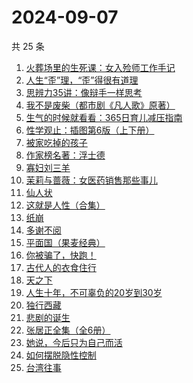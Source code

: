 # 2024-09-07

共 25 条

<!-- BEGIN WEREAD -->
<!-- 最后更新时间 2024-09-07 15:13:48 +0800 -->
1. [火葬场里的生死课：女入殓师工作手记](https://weread.qq.com/web/bookDetail/efe32430813ab927dg013f4f)
1. [人生“歪”理，“歪”得很有道理](https://weread.qq.com/web/bookDetail/1d432b90813ab92d8g016364)
1. [思辨力35讲：像辩手一样思考](https://weread.qq.com/web/bookDetail/cf132e10813ab92e9g018088)
1. [我不是废柴（都市剧《凡人歌》原著）](https://weread.qq.com/web/bookDetail/47e32340813ab86b5g0149a7)
1. [生气的时候就看看：365日育儿减压指南](https://weread.qq.com/web/bookDetail/fe532360813ab928bg015847)
1. [性学观止：插图第6版（上下册）](https://weread.qq.com/web/bookDetail/af832000813ab7b4cg01059b)
1. [被家吃掉的孩子](https://weread.qq.com/web/bookDetail/d5e32390813ab9280g012468)
1. [作家榜名著：浮士德](https://weread.qq.com/web/bookDetail/cb1324f0813ab7bf5g016544)
1. [寡妇刘三羊](https://weread.qq.com/web/bookDetail/5e032af0813ab92a3g014d3c)
1. [茉莉与蔷薇：女医药销售那些事儿](https://weread.qq.com/web/bookDetail/15732360813ab927dg01107f)
1. [仙人状](https://weread.qq.com/web/bookDetail/78b32010813ab921dg019915)
1. [这就是人性（合集）](https://weread.qq.com/web/bookDetail/2be32db0813ab92b5g011979)
1. [纸崩](https://weread.qq.com/web/bookDetail/702325d071fcff2f7023dee)
1. [多谢不阅](https://weread.qq.com/web/bookDetail/d4332030813ab92edg0198c8)
1. [平面国（果麦经典）](https://weread.qq.com/web/bookDetail/215328407200f6f9215a612)
1. [你被骗了，快跑！](https://weread.qq.com/web/bookDetail/d3e320b0813ab926bg0166ea)
1. [古代人的衣食住行](https://weread.qq.com/web/bookDetail/6ba32080813ab8b82g014a38)
1. [天之下](https://weread.qq.com/web/bookDetail/4de326a0721770aa4de95f4)
1. [人生十年，不可辜负的20岁到30岁](https://weread.qq.com/web/bookDetail/23132c00813ab7af8g015e43)
1. [独行西藏](https://weread.qq.com/web/bookDetail/6e4325f0813ab91e2g01493e)
1. [悲剧的诞生](https://weread.qq.com/web/bookDetail/3d532450813ab8ef1g01711b)
1. [张居正全集（全6册）](https://weread.qq.com/web/bookDetail/3a8321c0813ab7839g011bd5)
1. [她说，今后只为自己而活](https://weread.qq.com/web/bookDetail/fe4325a0813ab91eag019a1a)
1. [如何摆脱隐性控制](https://weread.qq.com/web/bookDetail/5ae32f80813ab9135g018f7a)
1. [台湾往事](https://weread.qq.com/web/bookDetail/45f320105e1d1045fbdb873)
<!-- END WEREAD -->
